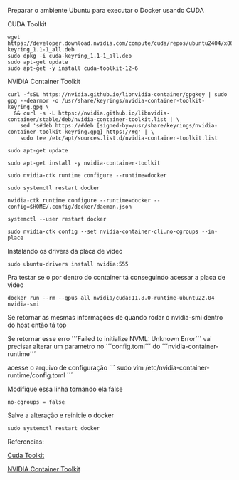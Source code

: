 Preparar o ambiente Ubuntu para executar o Docker usando CUDA

CUDA Toolkit

```
wget https://developer.download.nvidia.com/compute/cuda/repos/ubuntu2404/x86_64/cuda-keyring_1.1-1_all.deb
sudo dpkg -i cuda-keyring_1.1-1_all.deb
sudo apt-get update
sudo apt-get -y install cuda-toolkit-12-6

```

NVIDIA Container Toolkit

```
curl -fsSL https://nvidia.github.io/libnvidia-container/gpgkey | sudo gpg --dearmor -o /usr/share/keyrings/nvidia-container-toolkit-keyring.gpg \
  && curl -s -L https://nvidia.github.io/libnvidia-container/stable/deb/nvidia-container-toolkit.list | \
    sed 's#deb https://#deb [signed-by=/usr/share/keyrings/nvidia-container-toolkit-keyring.gpg] https://#g' | \
    sudo tee /etc/apt/sources.list.d/nvidia-container-toolkit.list

sudo apt-get update

sudo apt-get install -y nvidia-container-toolkit

sudo nvidia-ctk runtime configure --runtime=docker

sudo systemctl restart docker

nvidia-ctk runtime configure --runtime=docker --config=$HOME/.config/docker/daemon.json

systemctl --user restart docker

sudo nvidia-ctk config --set nvidia-container-cli.no-cgroups --in-place
```

Instalando os drivers da placa de video
```
sudo ubuntu-drivers install nvidia:555
```

Pra testar se o por dentro do container tá conseguindo acessar a placa de video
```
docker run --rm --gpus all nvidia/cuda:11.8.0-runtime-ubuntu22.04 nvidia-smi
```

Se retornar as mesmas informações de quando rodar o nvidia-smi dentro do host então tá top

Se retornar esse erro ´´´Failed to initialize NVML: Unknown Error´´´ vai precisar alterar um parametro no ´´´config.toml´´´ do ´´´nvidia-container-runtime´´´

acesse o arquivo de configuração
´´´
sudo vim /etc/nvidia-container-runtime/config.toml
´´´

Modifique essa linha tornando ela false
```
no-cgroups = false
```
Salve a alteração e reinicie o docker
```
sudo systemctl restart docker
```


Referencias:

[Cuda Toolkit](https://developer.nvidia.com/cuda-downloads?target_os=Linux&target_arch=x86_64&Distribution=Ubuntu&target_version=24.04&target_type=deb_network)

[NVIDIA Container Toolkit](https://docs.nvidia.com/datacenter/cloud-native/container-toolkit/latest/install-guide.html)